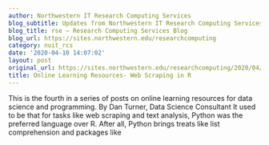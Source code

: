 ```yaml
---
author: Northwestern IT Research Computing Services
blog_subtitle: Updates from Northwestern IT Research Computing Services
blog_title: rse – Research Computing Services Blog
blog_url: https://sites.northwestern.edu/researchcomputing
category: nuit_rcs
date: '2020-04-10 14:07:02'
layout: post
original_url: https://sites.northwestern.edu/researchcomputing/2020/04/10/online-learning-resources-web-scraping-in-r/
title: Online Learning Resources- Web Scraping in R
---
```


This is the fourth in a series of posts on online learning resources for data science and programming. By Dan Turner, Data Science Consultant It used to be that for tasks like web scraping and text analysis, Python was the preferred language over R. After all, Python brings treats like list comprehension and packages like